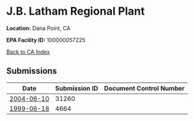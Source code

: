 # J.B. Latham Regional Plant

**Location:** Dana Point, CA

**EPA Facility ID:** 100000057225

[Back to CA Index](../../index.md)

## Submissions

| Date | Submission ID | Document Control Number |
|------|--------------|-------------------------|
| [2004-06-10](submissions/31260.md) | 31260 |  |
| [1999-06-18](submissions/4664.md) | 4664 |  |
